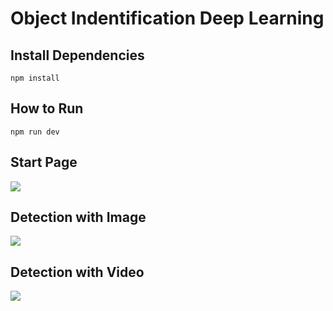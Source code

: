 # Object Indentification Deep Learning

## Install Dependencies
`npm install`

## How to Run
`npm run dev`

## Start Page
![](https://github.com/MhmmdSyahputra/object-identification-deep-learning-FE/tree/master/src/assets/resultPage/start-page.png)

## Detection with Image
![](https://github.com/MhmmdSyahputra/object-identification-deep-learning-FE/tree/master/src/assets/resultPage/image-detection.png)

## Detection with Video
![](https://github.com/MhmmdSyahputra/object-identification-deep-learning-FE/tree/master/src/assets/resultPage/video-detection.png)

